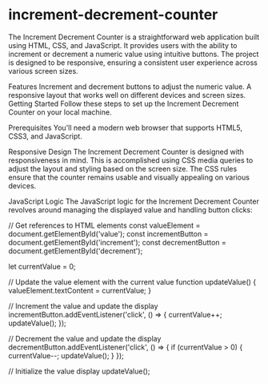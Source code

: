 # increment-decrement-counter

The Increment Decrement Counter is a straightforward web application built using HTML, CSS, and JavaScript. It provides users with the ability to increment or decrement a numeric value using intuitive buttons. The project is designed to be responsive, ensuring a consistent user experience across various screen sizes.

Features
Increment and decrement buttons to adjust the numeric value.
A responsive layout that works well on different devices and screen sizes.
Getting Started
Follow these steps to set up the Increment Decrement Counter on your local machine.

Prerequisites
You'll need a modern web browser that supports HTML5, CSS3, and JavaScript.



Responsive Design
The Increment Decrement Counter is designed with responsiveness in mind. This is accomplished using CSS media queries to adjust the layout and styling based on the screen size. The CSS rules ensure that the counter remains usable and visually appealing on various devices.


JavaScript Logic
The JavaScript logic for the Increment Decrement Counter revolves around managing the displayed value and handling button clicks:


// Get references to HTML elements
const valueElement = document.getElementById('value');
const incrementButton = document.getElementById('increment');
const decrementButton = document.getElementById('decrement');

let currentValue = 0;

// Update the value element with the current value
function updateValue() {
  valueElement.textContent = currentValue;
}

// Increment the value and update the display
incrementButton.addEventListener('click', () => {
  currentValue++;
  updateValue();
});

// Decrement the value and update the display
decrementButton.addEventListener('click', () => {
  if (currentValue > 0) {
    currentValue--;
    updateValue();
  }
});

// Initialize the value display
updateValue();

